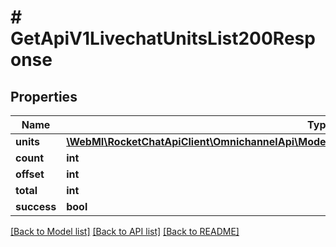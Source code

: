# # GetApiV1LivechatUnitsList200Response

## Properties

Name | Type | Description | Notes
------------ | ------------- | ------------- | -------------
**units** | [**\WebMI\RocketChatApiClient\OmnichannelApi\Model\GetApiV1LivechatUnits200ResponseUnitsInner[]**](GetApiV1LivechatUnits200ResponseUnitsInner.md) |  | [optional]
**count** | **int** |  | [optional]
**offset** | **int** |  | [optional]
**total** | **int** |  | [optional]
**success** | **bool** |  | [optional]

[[Back to Model list]](../../README.md#models) [[Back to API list]](../../README.md#endpoints) [[Back to README]](../../README.md)
